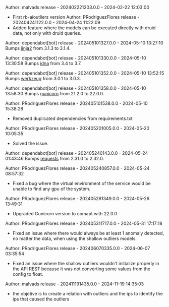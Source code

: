 
Author: malvads
release - 202402221203.0.0 - 2024-02-22 12:03:00
* First rb-aioutliers version
Author: PRodriguezFlores
release - 202404241122.0.0 - 2024-04-24 11:22:09
* Added feature where the models can be executed directly with druid data, not only with druid queries.

Author: dependabot[bot]
release - 202405101327.0.0 - 2024-05-10 13:27:10
Bumps [jinja2](https://github.com/pallets/jinja) from 3.1.3 to 3.1.4.

Author: dependabot[bot]
release - 202405101330.0.0 - 2024-05-10 13:30:58
Bumps [idna](https://github.com/kjd/idna) from 3.4 to 3.7.

Author: dependabot[bot]
release - 202405101352.0.0 - 2024-05-10 13:52:15
Bumps [werkzeug](https://github.com/pallets/werkzeug) from 3.0.1 to 3.0.3.

Author: dependabot[bot]
release - 202405101358.0.0 - 2024-05-10 13:58:30
Bumps [gunicorn](https://github.com/benoitc/gunicorn) from 21.2.0 to 22.0.0.

Author: PRodriguezFlores
release - 202405101538.0.0 - 2024-05-10 15:38:28
* Removed duplicated dependencies from requirements.txt

Author: PRodriguezFlores
release - 202405201005.0.0 - 2024-05-20 10:05:35
* Solved the issue.

Author: dependabot[bot]
release - 202405240143.0.0 - 2024-05-24 01:43:46
Bumps [requests](https://github.com/psf/requests) from 2.31.0 to 2.32.0.

Author: PRodriguezFlores
release - 202405240857.0.0 - 2024-05-24 08:57:32
* Fixed a bug where the virtual environment of the service would be unable to find any gpu of the system.

Author: PRodriguezFlores
release - 202405261349.0.0 - 2024-05-26 13:49:31
* Upgraded Gunicorn version to comapt with 22.0.0

Author: PRodriguezFlores
release - 202405311717.0.0 - 2024-05-31 17:17:18
* Fixed an issue where there would always be at least 1 anomaly detected, no matter the data, when using the shallow outliers models.

Author: PRodriguezFlores
release - 202406070335.0.0 - 2024-06-07 03:35:54
* Fixed an issue where the shallow outliers wouldn't initialize properly in the API REST because it was not converting some values from the config to float.

Author: malvads
release - 202411191435.0.0 - 2024-11-19 14:35:03
* the objetive is to create a relation with outliers and the ips to identify the ips  that caused the outliers

